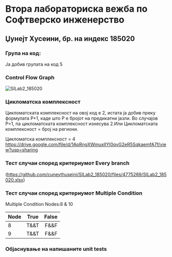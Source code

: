 # Втора лабораториска вежба по Софтверско инженерство

## Џунејт Хусеини, бр. на индекс 185020

### Група на код:

Ја добив групата на код 5

### Control Flow Graph
![SILab2_185020](https://user-images.githubusercontent.com/63378887/84576870-208e3600-adb8-11ea-9206-94876693376f.png)

### Цикломатска комплексност

Цикломатската комплексност на овој код е 2, истата ја добив преку формулата P+1, каде што P е бројот на предикатни јазли. Во случајoв P=1, па цикломатската комплексност изнесува 2.Или Цикломатската комплексност = број на региони.

Цикломатска комплексност = 4
https://drive.google.com/file/d/1ApRngXWmuxIIYl0qvG2eR5SqkaemfA7f/view?usp=sharing

### Тест случаи според критериумот Every branch

(https://github.com/cuneythuseini/SILab2_185020/files/4775269/SILab2_185020.xlsx)

### Тест случаи според критериумот Multiple Condition

Multiple Condition Nodes:8 & 10

| Node | True | False |
| :---         |     :---:      |          ---: |
| 8   | T&&T     | F&&F    |
| 9     | T&&T       | F&&F      |

### Објаснување на напишаните unit tests
